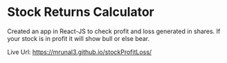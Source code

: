 # Stock Returns Calculator

Created an app in React-JS to check profit and loss generated in shares. If your stock is in profit it will show bull or else bear.

Live Url: https://mrunal3.github.io/stockProfitLoss/
